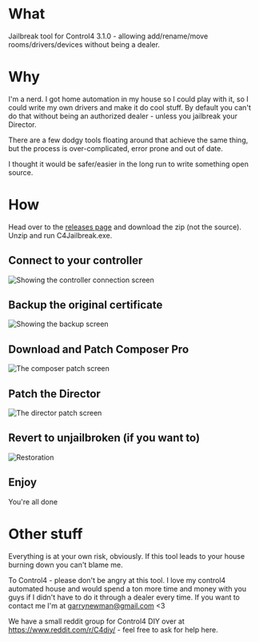 # What

Jailbreak tool for Control4 3.1.0 - allowing add/rename/move rooms/drivers/devices without being a dealer.

# Why

I'm a nerd. I got home automation in my house so I could play with it, so I could write my own drivers and make it do cool stuff. By default you can't do that without being an authorized dealer - unless you jailbreak your Director.

There are a few dodgy tools floating around that achieve the same thing, but the process is over-complicated, error prone and out of date.

I thought it would be safer/easier in the long run to write something open source.

# How

Head over to the [releases page](https://github.com/garrynewman/Control4.Jailbreak/releases) and download the zip (not the source). Unzip and run C4Jailbreak.exe.

## Connect to your controller

![Showing the controller connection screen](https://files.facepunch.com/garry/7dfa86b6-e85e-4aca-ba39-acec8b5d7e83.png)

## Backup the original certificate

![Showing the backup screen](https://files.facepunch.com/garry/e81f6f28-4f26-4718-a415-c6b74d62bf9d.png)

## Download and Patch Composer Pro

![The composer patch screen](https://files.facepunch.com/garry/67aaf6e2-f1a6-4532-aee6-4a46b7783366.png)

## Patch the Director

![The director patch screen](https://files.facepunch.com/garry/5f43c3e9-86a8-4e7d-b035-cbf9a147c6fd.png)

## Revert to unjailbroken (if you want to)

![Restoration](https://files.facepunch.com/garry/b64b672e-7eb3-4100-9f56-cc397cfe5425.png)

## Enjoy

You're all done

# Other stuff

Everything is at your own risk, obviously. If this tool leads to your house burning down you can't blame me.

To Control4 - please don't be angry at this tool. I love my control4 automated house and would spend a ton more time and money with you guys if I didn't have to do it through a dealer every time. If you want to contact me I'm at garrynewman@gmail.com <3

We have a small reddit group for Control4 DIY over at https://www.reddit.com/r/C4diy/ - feel free to ask for help here.
